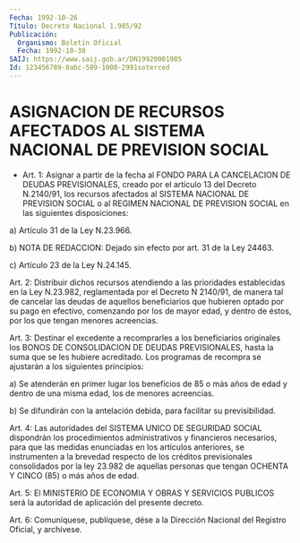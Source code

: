 ```yaml
---
Fecha: 1992-10-26
Título: Decreto Nacional 1.985/92
Publicación:
  Organismo: Boletín Oficial
  Fecha: 1992-10-30
SAIJ: https://www.saij.gob.ar/DN19920001985
Id: 123456789-0abc-589-1000-2991soterced
---
```

# ASIGNACION DE RECURSOS AFECTADOS AL SISTEMA NACIONAL DE PREVISION SOCIAL

<a id="1"></a>
* Art.  1:  Asignar  a  partir  de  la  fecha  al  FONDO PARA LA CANCELACION DE DEUDAS PREVISIONALES, creado por el artículo  13 del Decreto  N.2140/91,  los recursos afectados al SISTEMA NACIONAL  DE PREVISION SOCIAL o al  REGIMEN  NACIONAL DE PREVISION SOCIAL en las siguientes disposiciones:

a) Artículo 31 de la Ley N.23.966.

b) NOTA DE REDACCION: Dejado sin efecto por art. 31 de la Ley 24463.

c) Artículo 23 de la Ley N.24.145.

<a id="2"></a>
Art. 2: Distribuir dichos recursos atendiendo a las prioridades establecidas  en  la  Ley  N.23.982,  reglamentada por el Decreto N 2140/91,  de  manera  tal  de  cancelar  las   deudas  de  aquellos beneficiarios  que  hubieren  optado  por  su  pago  en   efectivo, comenzando  por  los de mayor edad, y dentro de éstos, por los  que tengan menores acreencias.

<a id="3"></a>
Art. 3: Destinar el excedente a recomprarles a los beneficiarios  originales  los  BONOS  DE  CONSOLIDACION  DE DEUDAS PREVISIONALES,  hasta  la  suma que se les hubiere acreditado.  Los programas de recompra se ajustarán a los siguientes principios:

a) Se atenderán en primer lugar  los  beneficios  de 85 o más años de  edad y dentro de una misma edad, los de menores acreencias.

b) Se  difundirán  con  la  antelación  debida,  para facilitar su previsibilidad.

<a id="4"></a>
Art.  4: Las autoridades del SISTEMA UNICO DE SEGURIDAD SOCIAL dispondrán  los    procedimientos   administrativos  y  financieros necesarios,  para  que  las  medidas enunciadas  en  los  artículos anteriores, se instrumenten a  la brevedad respecto de los créditos previsionales consolidados por la  ley  23.982 de aquellas personas que tengan OCHENTA Y CINCO (85) o más años de edad.

<a id="5"></a>
Art. 5: El MINISTERIO DE ECONOMIA Y OBRAS Y SERVICIOS PUBLICOS será la autoridad de aplicación del presente decreto.

<a id="6"></a>
Art.  6: Comuníquese, publíquese, dése a la Dirección Nacional del Registro Oficial, y archívese.
